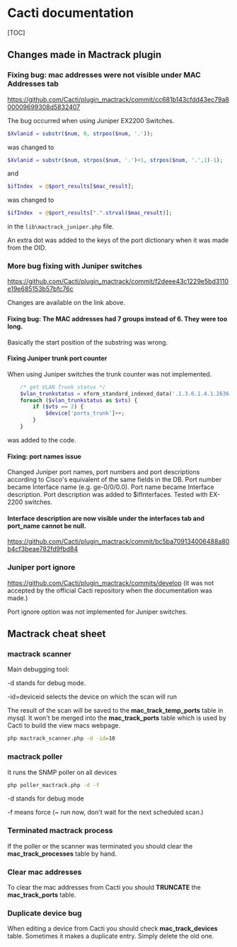 # Cacti documentation

[TOC]

## Changes made in Mactrack plugin

###       Fixing bug: mac addresses were not visible under MAC Addresses tab

https://github.com/Cacti/plugin_mactrack/commit/cc681b143cfdd43ec79a800009699308d5832407

The bug occurred when using Juniper EX2200 Switches.

```php
$Xvlanid = substr($num, 0, strpos($num, '.'));
```

was changed to

```php
$Xvlanid = substr($num, strpos($num, '.')+1, strpos($num, '.',1)-1);
```

and

```php
$ifIndex  = @$port_results[$mac_result];
```

was changed to

```php
$ifIndex  = @$port_results[".".strval($mac_result)];
```

in the `lib\mactrack_juniper.php` file.

An extra dot was added to the keys of the port dictionary when it was made from the OID.

### More bug fixing with Juniper switches

https://github.com/Cacti/plugin_mactrack/commit/f2deee43c1229e5bd3110e19e685153b57bfc76c

Changes are available on the link above.

#### Fixing bug: The MAC addresses had 7 groups instead of 6. They were too long.

Basically the start position of the substring was wrong. 

#### Fixing Juniper trunk port counter

When using Juniper switches the trunk counter was not implemented.

```php
	/* get VLAN Trunk status */
	$vlan_trunkstatus = xform_standard_indexed_data('.1.3.6.1.4.1.2636.3.40.1.5.1.7.1.5', $device);
	foreach ($vlan_trunkstatus as $vts) {
		if ($vts == 2) {
			$device['ports_trunk']++;
		}
	}
```

was added to the code.

#### Fixing: port names issue

Changed Juniper port names, port numbers and port descriptions according to Cisco's equivalent of the same fields in the DB.
Port number became Interface name (e.g. ge-0/0/0.0).
Port name became Interface description.
Port description was added to $ifInterfaces.
Tested with EX-2200 switches.

#### Interface description are now visible under the interfaces tab and port_name cannot be null.

https://github.com/Cacti/plugin_mactrack/commit/bc5ba709134006488a80b4cf3beae782fd9fbd84

### Juniper port ignore

https://github.com/Cacti/plugin_mactrack/commits/develop (it was not accepted by the official Cacti repository when the documentation was made.)

Port ignore option was not implemented for Juniper switches. 

## Mactrack cheat sheet

### mactrack scanner

Main debugging tool: 

-d stands for debug mode.

-id=deviceid selects the device on which the scan will run

The result of the scan will be saved to the **mac_track_temp_ports** table in mysql. It won't be merged into the **mac_track_ports** table which is used by Cacti to build the view macs webpage.

```bash
php mactrack_scanner.php -d -id=10
```

### mactrack poller

It runs the SNMP poller on all devices

```bash
php poller_mactrack.php -d -f
```

-d stands for debug mode

-f means force (~ run now, don't wait for the next scheduled scan.)

### Terminated mactrack process

If the poller or the scanner was terminated you should clear the **mac_track_processes** table by hand.

### Clear mac addresses

To clear the mac addresses from Cacti you should **TRUNCATE** the **mac_track_ports** table.

### Duplicate device bug

When editing a device from Cacti you should check **mac_track_devices** table. Sometimes it makes a duplicate entry. Simply delete the old one.



